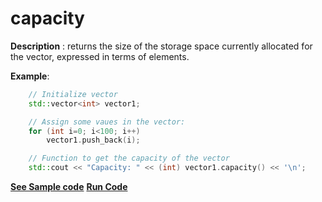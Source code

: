 # capacity

**Description** : returns the size of the storage space currently allocated for the vector, expressed in terms of elements.

**Example**:
```cpp
    // Initialize vector
    std::vector<int> vector1;

    // Assign some vaues in the vector:
    for (int i=0; i<100; i++) 
        vector1.push_back(i);

    // Function to get the capacity of the vector
    std::cout << "Capacity: " << (int) vector1.capacity() << '\n';

```
**[See Sample code](../snippets/vector/capacity.cpp)**
**[Run Code](https://rextester.com/FOMU97082)**